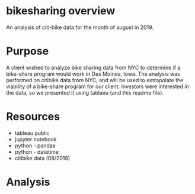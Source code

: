 # bikesharing overview

An analysis of citi-bike data for the month of august in 2019. 

# Purpose

A client wished to analyze bike sharing data from NYC to determine if a bike-share program would work in Des Moines, Iowa.  The analysis was performed on citibike data from NYC, and will be used to extrapolate the viability of a bike-share program for our client.  Investors were interested in the data, so we presented it using tablaeu (and this readme file).

# Resources

- tableau public
- jupyter notebook
- python - pandas
- python - datetime 
- citibike data (08/2019)

# Analysis

